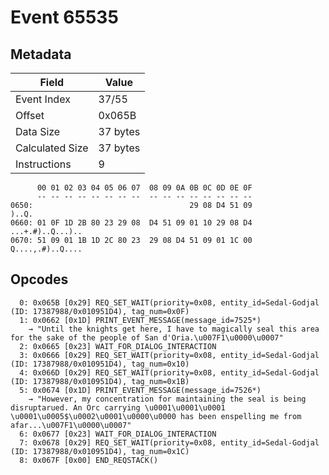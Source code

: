 # Event 65535

## Metadata

| Field           | Value    |
|-----------------|----------|
| Event Index     | 37/55    |
| Offset          | 0x065B   |
| Data Size       | 37 bytes |
| Calculated Size | 37 bytes |
| Instructions    | 9        |

```
      00 01 02 03 04 05 06 07  08 09 0A 0B 0C 0D 0E 0F
      -- -- -- -- -- -- -- --  -- -- -- -- -- -- -- --
0650:                                   29 08 D4 51 09             )..Q.
0660: 01 0F 1D 2B 80 23 29 08  D4 51 09 01 10 29 08 D4  ...+.#)..Q...)..
0670: 51 09 01 1B 1D 2C 80 23  29 08 D4 51 09 01 1C 00  Q....,.#)..Q....
```

## Opcodes

```
  0: 0x065B [0x29] REQ_SET_WAIT(priority=0x08, entity_id=Sedal-Godjal (ID: 17387988/0x010951D4), tag_num=0x0F)
  1: 0x0662 [0x1D] PRINT_EVENT_MESSAGE(message_id=7525*)
    → "Until the knights get here, I have to magically seal this area for the sake of the people of San d'Oria.\u007F1\u0000\u0007"
  2: 0x0665 [0x23] WAIT_FOR_DIALOG_INTERACTION
  3: 0x0666 [0x29] REQ_SET_WAIT(priority=0x08, entity_id=Sedal-Godjal (ID: 17387988/0x010951D4), tag_num=0x10)
  4: 0x066D [0x29] REQ_SET_WAIT(priority=0x08, entity_id=Sedal-Godjal (ID: 17387988/0x010951D4), tag_num=0x1B)
  5: 0x0674 [0x1D] PRINT_EVENT_MESSAGE(message_id=7526*)
    → "However, my concentration for maintaining the seal is being disruptarued. An Orc carrying \u0001\u0001\u0001 \u0001\u0005$\u0002\u0001\u0000\u0000 has been enspelling me from afar...\u007F1\u0000\u0007"
  6: 0x0677 [0x23] WAIT_FOR_DIALOG_INTERACTION
  7: 0x0678 [0x29] REQ_SET_WAIT(priority=0x08, entity_id=Sedal-Godjal (ID: 17387988/0x010951D4), tag_num=0x1C)
  8: 0x067F [0x00] END_REQSTACK()
```
